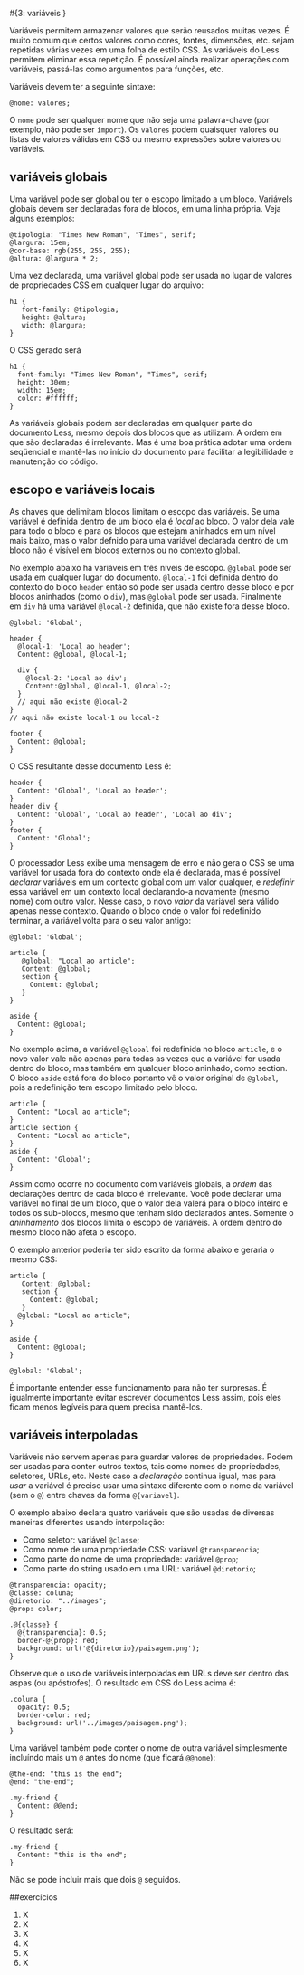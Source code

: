 #{3: variáveis }

Variáveis permitem armazenar valores que serão reusados muitas vezes. É muito comum que certos valores como cores, fontes, dimensões, etc. sejam repetidas várias vezes em uma folha de estilo CSS. As variáveis do Less permitem eliminar essa repetição. É possível ainda realizar operações com variáveis, passá-las como argumentos para funções, etc.

Variáveis devem ter a seguinte sintaxe:

```
@nome: valores;
```

O `nome` pode ser qualquer nome que não seja uma palavra-chave (por exemplo, não pode ser `import`). Os `valores` podem quaisquer valores ou listas de valores válidas em CSS ou mesmo expressões sobre valores ou variáveis. 

## variáveis globais

Uma variável pode ser global ou ter o escopo limitado a um bloco. Variávels globais devem ser declaradas fora de blocos, em uma linha própria. Veja alguns exemplos:

```
@tipologia: "Times New Roman", "Times", serif;
@largura: 15em;
@cor-base: rgb(255, 255, 255);
@altura: @largura * 2;
```

Uma vez declarada, uma variável global pode ser usada no lugar de valores de propriedades CSS em qualquer lugar do arquivo:

```
h1 {
   font-family: @tipologia;
   height: @altura;
   width: @largura;
}
```

O CSS gerado será

```
h1 {
  font-family: "Times New Roman", "Times", serif;
  height: 30em;
  width: 15em;
  color: #ffffff;
}
```

As variáveis globais podem ser declaradas em qualquer parte do documento Less, mesmo depois dos blocos que as utilizam. A ordem em que são declaradas é irrelevante. Mas é uma boa prática adotar uma ordem seqüencial e mantê-las no início do documento para facilitar a legibilidade e manutenção do código.

## escopo e variáveis locais
As chaves que delimitam blocos limitam o escopo das variáveis. Se uma variável é definida dentro de um bloco ela é *local* ao bloco. O valor dela vale para todo o bloco e para os blocos que estejam aninhados em um nível mais baixo, mas o valor defnido para uma variável declarada dentro de um bloco não é visível em blocos externos ou no contexto global.

No exemplo abaixo há variáveis em três niveis de escopo. `@global` pode ser usada em qualquer lugar do documento. `@local-1` foi definida dentro do contexto do bloco `header` então só pode ser usada dentro desse bloco e por blocos aninhados (como o `div`), mas `@global` pode ser usada. Finalmente em `div` há uma variável `@local-2` definida, que não existe fora desse bloco.

```
@global: 'Global';

header {
  @local-1: 'Local ao header';
  Content: @global, @local-1;

  div {
    @local-2: 'Local ao div';
    Content:@global, @local-1, @local-2;
  }
  // aqui não existe @local-2
}
// aqui não existe local-1 ou local-2

footer {
  Content: @global;
}
```
O CSS resultante desse documento Less é:

```
header {
  Content: 'Global', 'Local ao header';
}
header div {
  Content: 'Global', 'Local ao header', 'Local ao div';
}
footer {
  Content: 'Global';
}
```

O processador Less exibe uma mensagem de erro e não gera o CSS se uma variável for usada fora do contexto onde ela é declarada, mas é possível *declarar* variáveis em um contexto global com um valor qualquer, e *redefinir* essa variável em um contexto local declarando-a novamente (mesmo nome) com outro valor. Nesse caso, o novo *valor*  da variável será válido apenas nesse contexto. Quando o bloco onde o valor foi redefinido terminar, a variável volta para o seu valor antigo:

```
@global: 'Global';

article {
   @global: "Local ao article";
   Content: @global;
   section {
     Content: @global;
   }
}

aside {
  Content: @global;
}
```

No exemplo acima, a variável  `@global` foi redefinida no bloco `article`, e o novo valor vale não apenas para todas as vezes que a variável for usada dentro do bloco, mas também em qualquer bloco aninhado, como section. O bloco `aside` está fora do bloco portanto vê o valor original de `@global`, pois a redefinição tem escopo limitado pelo bloco.

```
article {
  Content: "Local ao article";
}
article section {
  Content: "Local ao article";
}
aside {
  Content: 'Global';
}
```

Assim como ocorre no documento com variáveis globais, a *ordem* das declarações dentro de cada bloco é irrelevante. Você pode declarar uma variável no final de um bloco, que o valor dela valerá para o bloco inteiro e todos os sub-blocos, mesmo que tenham sido declarados antes. Somente o *aninhamento* dos blocos limita o escopo de variáveis. A ordem dentro do mesmo bloco não afeta o escopo.

O exemplo anterior poderia ter sido escrito da forma abaixo e geraria o mesmo CSS:

```
article {
   Content: @global;
   section {
     Content: @global;
   }
  @global: "Local ao article";
}

aside {
  Content: @global;
}

@global: 'Global';
```

É importante entender esse funcionamento para não ter surpresas. É igualmente importante evitar escrever documentos Less assim, pois eles ficam menos legíveis para quem precisa mantê-los.

## variáveis interpoladas

Variáveis não servem apenas para guardar valores de propriedades. Podem ser usadas para conter outros textos, tais como nomes de propriedades, seletores, URLs, etc. Neste caso a *declaração* continua igual, mas para *usar* a variável é preciso usar uma sintaxe diferente com o nome da variável (sem o `@`) entre chaves da forma `@{variavel}`.

O exemplo abaixo declara quatro variáveis que são usadas de diversas maneiras diferentes usando interpolação:

- Como seletor: variável `@classe`;
- Como nome de uma propriedade CSS: variável `@transparencia`;
- Como parte do nome de uma propriedade: variável `@prop`;
- Como parte do string usado em uma URL: variável `@diretorio`;

```
@transparencia: opacity;
@classe: coluna;
@diretorio: "../images";
@prop: color;

.@{classe} {
  @{transparencia}: 0.5;
  border-@{prop}: red;
  background: url('@{diretorio}/paisagem.png');
}
```

Observe que o uso de variáveis interpoladas em URLs deve ser dentro das aspas (ou apóstrofes). O resultado em CSS do Less acima é:

```
.coluna {
  opacity: 0.5;
  border-color: red;
  background: url('../images/paisagem.png');
}
```

Uma variável também pode conter o nome de outra variável simplesmente incluíndo mais um `@` antes do nome (que ficará `@@nome`):

```
@the-end: "this is the end";
@end: "the-end";

.my-friend {
  Content: @@end;
}
```
O resultado será:
```
.my-friend {
  Content: "this is the end";
}
```

Não se pode incluir mais que dois `@` seguidos.

##exercícios
1. X
2. X
3. X
4. X
5. X
6. X